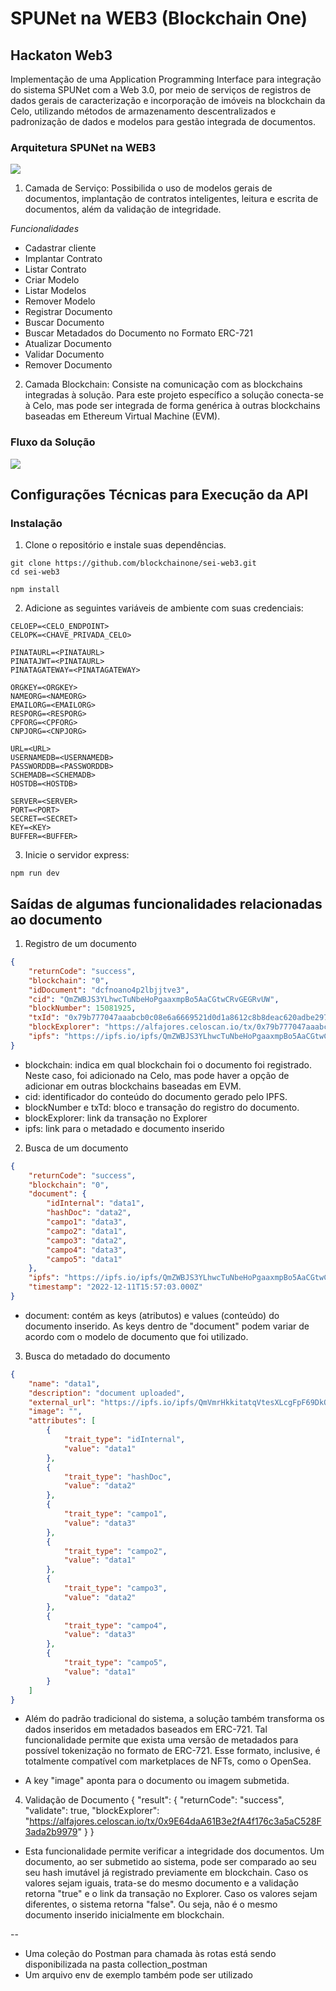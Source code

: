 # SPUNet na WEB3 (Blockchain One)
## Hackaton Web3

Implementação de uma Application Programming Interface para integração do sistema SPUNet com a Web 3.0, por meio de serviços de registros de dados gerais de caracterização e incorporação de imóveis na blockchain da Celo, utilizando métodos de armazenamento descentralizados e padronização de dados e modelos para gestão integrada de documentos.

### Arquitetura SPUNet na WEB3
![](https://gateway.pinata.cloud/ipfs/QmP5rHEtyUB8mAQptapZNyZDiksHAXS6CGPbtQ4tqSi6pY)

1. Camada de Serviço:
Possibilida o uso de modelos gerais de documentos, implantação de contratos inteligentes, leitura e escrita de documentos, além da validação de integridade.

*Funcionalidades*
* Cadastrar cliente
* Implantar Contrato
* Listar Contrato
* Criar Modelo
* Listar Modelos
* Remover Modelo
* Registrar Documento
* Buscar Documento
* Buscar Metadados do Documento no Formato ERC-721
* Atualizar Documento
* Validar Documento
* Remover Documento

2. Camada Blockchain:
Consiste na comunicação com as blockchains integradas à solução. Para este projeto específico a solução conecta-se à Celo, mas pode ser integrada de forma genérica à outras blockchains baseadas em Ethereum Virtual Machine (EVM).

### Fluxo da Solução
![](https://gateway.pinata.cloud/ipfs/QmZrisBrz1EYPBMseKM4nYsMsvpbCe6tUx7GppxKiP4JdQ)

## Configurações Técnicas para Execução da API

### Instalação
1. Clone o repositório e instale suas dependências.

```
git clone https://github.com/blockchainone/sei-web3.git
cd sei-web3
```

```
npm install
```

2. Adicione as seguintes variáveis de ambiente com suas credenciais:

```
CELOEP=<CELO_ENDPOINT>
CELOPK=<CHAVE_PRIVADA_CELO>

PINATAURL=<PINATAURL>
PINATAJWT=<PINATAURL>
PINATAGATEWAY=<PINATAGATEWAY>

ORGKEY=<ORGKEY>
NAMEORG=<NAMEORG>
EMAILORG=<EMAILORG>
RESPORG=<RESPORG>
CPFORG=<CPFORG>
CNPJORG=<CNPJORG>

URL=<URL>
USERNAMEDB=<USERNAMEDB>
PASSWORDDB=<PASSWORDDB>
SCHEMADB=<SCHEMADB>
HOSTDB=<HOSTDB>

SERVER=<SERVER>
PORT=<PORT>
SECRET=<SECRET>
KEY=<KEY>
BUFFER=<BUFFER>
```

3. Inicie o servidor express:
```
npm run dev
```
## Saídas de algumas funcionalidades relacionadas ao documento

1. Registro de um documento
```JSON
{
    "returnCode": "success",
    "blockchain": "0",
    "idDocument": "dcfnoano4p2lbjjtve3",
    "cid": "QmZWBJS3YLhwcTuNbeHoPgaaxmpBo5AaCGtwCRvGEGRvUW",
    "blockNumber": 15081925,
    "txId": "0x79b777047aaabcb0c08e6a6669521d0d1a8612c8b8deac620adbe297c0e8d72c",
    "blockExplorer": "https://alfajores.celoscan.io/tx/0x79b777047aaabcb0c08e6a6669521d0d1a8612c8b8deac620adbe297c0e8d72c",
    "ipfs": "https://ipfs.io/ipfs/QmZWBJS3YLhwcTuNbeHoPgaaxmpBo5AaCGtwCRvGEGRvUW"
}
```

* blockchain: indica em qual blockchain foi o documento foi registrado. Neste caso, foi adicionado na Celo, mas pode haver a opção de adicionar em outras blockchains baseadas em EVM.
* cid: identificador do conteúdo do documento gerado pelo IPFS.
* blockNumber e txTd: bloco e transação do registro do documento.
* blockExplorer: link da transação no Explorer 
* ipfs: link para o metadado e documento inserido

2. Busca de um documento
```JSON
{
    "returnCode": "success",
    "blockchain": "0",
    "document": {
        "idInternal": "data1",
        "hashDoc": "data2",
        "campo1": "data3",
        "campo2": "data1",
        "campo3": "data2",
        "campo4": "data3",
        "campo5": "data1"
    },
    "ipfs": "https://ipfs.io/ipfs/QmZWBJS3YLhwcTuNbeHoPgaaxmpBo5AaCGtwCRvGEGRvUW",
    "timestamp": "2022-12-11T15:57:03.000Z"
}
```

* document: contém as keys (atributos) e values (conteúdo) do documento inserido. As keys dentro de "document" podem variar de acordo com o modelo de documento que foi utilizado.

3. Busca do metadado do documento
```JSON
{
    "name": "data1",
    "description": "document uploaded",
    "external_url": "https://ipfs.io/ipfs/QmVmrHkkitatqVtesXLcgFpF69DkQ2hx8tz8FUoUvXnDhT",
    "image": "",
    "attributes": [
        {
            "trait_type": "idInternal",
            "value": "data1"
        },
        {
            "trait_type": "hashDoc",
            "value": "data2"
        },
        {
            "trait_type": "campo1",
            "value": "data3"
        },
        {
            "trait_type": "campo2",
            "value": "data1"
        },
        {
            "trait_type": "campo3",
            "value": "data2"
        },
        {
            "trait_type": "campo4",
            "value": "data3"
        },
        {
            "trait_type": "campo5",
            "value": "data1"
        }
    ]
}
```

* Além do padrão tradicional do sistema, a solução também transforma os dados inseridos em metadados baseados em ERC-721. Tal funcionalidade permite que exista uma versão de metadados para possível tokenização no formato de ERC-721. Esse formato, inclusive, é totalmente compatível com marketplaces de NFTs, como o OpenSea.

* A key "image" aponta para o documento ou imagem submetida.

4. Validação de Documento
{
    "result": {
        "returnCode": "success",
        "validate": true,
        "blockExplorer": "https://alfajores.celoscan.io/tx/0x9E64daA61B3e2fA4f176c3a5aC528F3ada2b9979"
    }
}

* Esta funcionalidade permite verificar a integridade dos documentos. Um documento, ao ser submetido ao sistema, pode ser comparado ao seu seu hash imutável já registrado previamente em blockchain. Caso os valores sejam iguais, trata-se do mesmo documento e a validação retorna "true" e o link da transação no Explorer. Caso os valores sejam diferentes, o sistema retorna "false". Ou seja, não é o mesmo documento inserido inicialmente em blockchain.

--
* Uma coleção do Postman para chamada às rotas está sendo disponibilizada na pasta collection_postman
* Um arquivo env de exemplo também pode ser utilizado
